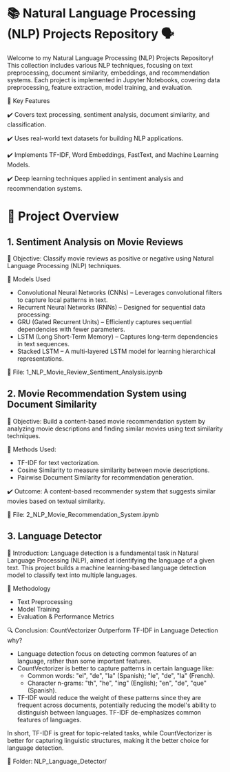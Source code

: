# 📚 Natural Language Processing (NLP) Projects Repository 🗣️

Welcome to my Natural Language Processing (NLP) Projects Repository! This collection includes various NLP techniques, focusing on text preprocessing, document similarity, embeddings, and recommendation systems. Each project is implemented in Jupyter Notebooks, covering data preprocessing, feature extraction, model training, and evaluation.

📌 Key Features

✔️ Covers text processing, sentiment analysis, document similarity, and classification.

✔️ Uses real-world text datasets for building NLP applications.

✔️ Implements TF-IDF, Word Embeddings, FastText, and Machine Learning Models.

✔️ Deep learning techniques applied in sentiment analysis and recommendation systems.

# 📂 Project Overview

## 1. Sentiment Analysis on Movie Reviews

📌 Objective: Classify movie reviews as positive or negative using Natural Language Processing (NLP) techniques.

🔹 Models Used
  - Convolutional Neural Networks (CNNs) – Leverages convolutional filters to capture local patterns in text.
  - Recurrent Neural Networks (RNNs) – Designed for sequential data processing:
  - GRU (Gated Recurrent Units) – Efficiently captures sequential dependencies with fewer parameters.
  - LSTM (Long Short-Term Memory) – Captures long-term dependencies in text sequences.
  - Stacked LSTM – A multi-layered LSTM model for learning hierarchical representations.

🔗 File: 1_NLP_Movie_Review_Sentiment_Analysis.ipynb

## 2. Movie Recommendation System using Document Similarity

📌 Objective: Build a content-based movie recommendation system by analyzing movie descriptions and finding similar movies using text similarity techniques.

🔹 Methods Used:
  - TF-IDF for text vectorization.
  - Cosine Similarity to measure similarity between movie descriptions.
  - Pairwise Document Similarity for recommendation generation.

✔️ Outcome: A content-based recommender system that suggests similar movies based on textual similarity.

🔗 File: 2_NLP_Movie_Recommendation_System.ipynb

## 3.  Language Detector

🔹 Introduction: Language detection is a fundamental task in Natural Language Processing (NLP), aimed at identifying the language of a given text. This project builds a machine learning-based language detection model to classify text into multiple languages.

🔹 Methodology
  - Text Preprocessing
  - Model Training
  - Evaluation & Performance Metrics

🔍 Conclusion: CountVectorizer Outperform TF-IDF in Language Detection
why?

- Language detection focus on detecting common features of an language, rather than some important features. 
- CountVectorizer is better to capture patterns in certain language like:
   - Common words: "el", "de", "la" (Spanish); "le", "de", "la" (French).
   - Character n-grams: "th", "he", "ing" (English); "en", "de", "que" (Spanish).
- TF-IDF would reduce the weight of these patterns since they are frequent across documents, potentially reducing the model's ability to distinguish between languages. TF-IDF de-emphasizes common features of languages.

In short, TF-IDF is great for topic-related tasks, while CountVectorizer is better for capturing linguistic structures, making it the better choice for language detection.

🔗 Folder: NLP_Language_Detector/

